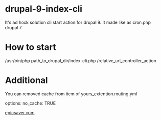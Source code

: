 # drupal-9-index-cli
It's ad hock solution cli start action  for drupal 9. it made like as cron.php drupal 7 

# How to start
/usr/bin/php path_to_drupal_dir/index-cli.php /relative_url_controller_action

# Additional
You can removed cache from item of yours_extention.routing.yml

options:
    no_cache: TRUE

<a href="https://epicsaver.com">epicsaver.com</a>
